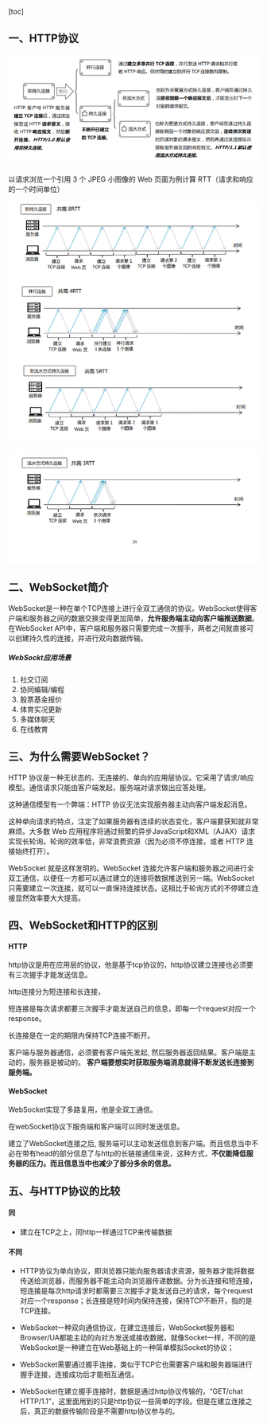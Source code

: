 [toc]

## 一、HTTP协议

![image-20220109225402429](images/image-20220109225402429.png)

以请求浏览一个引用 3 个 JPEG 小图像的 Web 页面为例计算 RTT（请求和响应的一个时间单位）

![image-20220109225440799](images/image-20220109225440799.png)

![image-20220109225457054](images/image-20220109225457054.png)

##  二、WebSocket简介

WebSocket是一种在单个TCP连接上进行全双工通信的协议。WebSocket使得客户端和服务器之间的数据交换变得更加简单，**允许服务端主动向客户端推送数据**。在WebSocket API中，客户端和服务器只需要完成一次握手，两者之间就直接可以创建持久性的连接，并进行双向数据传输。

##### WebSockt应用场景

1. 社交订阅
2. 协同编辑/编程
3. 股票基金报价
4. 体育实况更新
5. 多媒体聊天
6. 在线教育



## 三、为什么需要WebSocket？

HTTP 协议是一种无状态的、无连接的、单向的应用层协议。它采用了请求/响应模型。通信请求只能由客户端发起，服务端对请求做出应答处理。

这种通信模型有一个弊端：HTTP 协议无法实现服务器主动向客户端发起消息。

这种单向请求的特点，注定了如果服务器有连续的状态变化，客户端要获知就非常麻烦。大多数 Web 应用程序将通过频繁的异步JavaScript和XML（AJAX）请求实现长轮询。轮询的效率低，非常浪费资源（因为必须不停连接，或者 HTTP 连接始终打开）。

WebSocket 就是这样发明的。WebSocket 连接允许客户端和服务器之间进行全双工通信，以便任一方都可以通过建立的连接将数据推送到另一端。WebSocket 只需要建立一次连接，就可以一直保持连接状态。这相比于轮询方式的不停建立连接显然效率要大大提高。



## 四、WebSocket和HTTP的区别

#### HTTP

http协议是用在应用层的协议，他是基于tcp协议的，http协议建立连接也必须要有三次握手才能发送信息。 

http连接分为短连接和长连接，

短连接是每次请求都要三次握手才能发送自己的信息，即每一个request对应一个response。

长连接是在一定的期限内保持TCP连接不断开。

客户端与服务器通信，必须要有客户端先发起, 然后服务器返回结果。客户端是主动的，服务器是被动的。 **客户端要想实时获取服务端消息就得不断发送长连接到服务端。**



#### WebSocket

WebSocket实现了多路复用，他是全双工通信。

在webSocket协议下服务端和客户端可以同时发送信息。 

建立了WebSocket连接之后, 服务端可以主动发送信息到客户端。而且信息当中不必在带有head的部分信息了与http的长链接通信来说，这种方式，**不仅能降低服务器的压力。而且信息当中也减少了部分多余的信息。**



## 五、与HTTP协议的比较

#### 同

- 建立在TCP之上，同http一样通过TCP来传输数据

#### 不同

- HTTP协议为单向协议，即浏览器只能向服务器请求资源，服务器才能将数据传送给浏览器，而服务器不能主动向浏览器传递数据。分为长连接和短连接，短连接是每次http请求时都需要三次握手才能发送自己的请求，每个request对应一个response；长连接是短时间内保持连接，保持TCP不断开，指的是TCP连接。

- WebSocket一种双向通信协议，在建立连接后，WebSocket服务器和Browser/UA都能主动的向对方发送或接收数据，就像Socket一样，不同的是WebSocket是一种建立在Web基础上的一种简单模拟Socket的协议；

- WebSocket需要通过握手连接，类似于TCP它也需要客户端和服务器端进行握手连接，连接成功后才能相互通信。

- WebSocket在建立握手连接时，数据是通过http协议传输的，“GET/chat HTTP/1.1”，这里面用到的只是http协议一些简单的字段。但是在建立连接之后，真正的数据传输阶段是不需要http协议参与的。